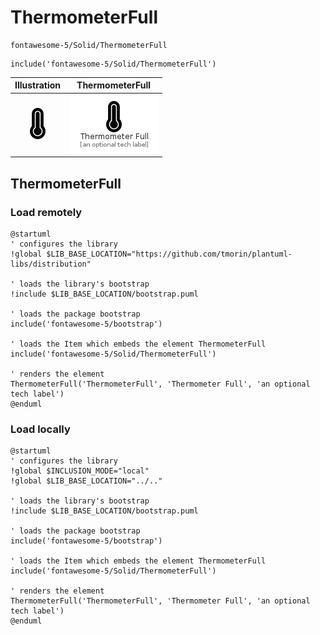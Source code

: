 # ThermometerFull


```text
fontawesome-5/Solid/ThermometerFull
```

```text
include('fontawesome-5/Solid/ThermometerFull')
```



| Illustration | ThermometerFull |
| :---: | :---: |
| ![illustration for Illustration](../../fontawesome-5/Solid/ThermometerFull.png) | ![illustration for ThermometerFull](../../fontawesome-5/Solid/ThermometerFull.Local.png) |




## ThermometerFull

### Load remotely
```plantuml
@startuml
' configures the library
!global $LIB_BASE_LOCATION="https://github.com/tmorin/plantuml-libs/distribution"

' loads the library's bootstrap
!include $LIB_BASE_LOCATION/bootstrap.puml

' loads the package bootstrap
include('fontawesome-5/bootstrap')

' loads the Item which embeds the element ThermometerFull
include('fontawesome-5/Solid/ThermometerFull')

' renders the element
ThermometerFull('ThermometerFull', 'Thermometer Full', 'an optional tech label')
@enduml
```

### Load locally
```plantuml
@startuml
' configures the library
!global $INCLUSION_MODE="local"
!global $LIB_BASE_LOCATION="../.."

' loads the library's bootstrap
!include $LIB_BASE_LOCATION/bootstrap.puml

' loads the package bootstrap
include('fontawesome-5/bootstrap')

' loads the Item which embeds the element ThermometerFull
include('fontawesome-5/Solid/ThermometerFull')

' renders the element
ThermometerFull('ThermometerFull', 'Thermometer Full', 'an optional tech label')
@enduml
```

